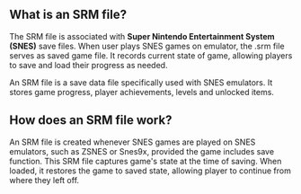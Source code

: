 ## What is an SRM file?

The SRM file is associated with **Super Nintendo Entertainment System (SNES)** save files. When user plays SNES games on emulator, the .srm file serves as saved game file. It records current state of game, allowing players to save and load their progress as needed.

An SRM file is a save data file specifically used with SNES emulators. It stores game progress, player achievements, levels and unlocked items.

## How does an SRM file work?

An SRM file is created whenever SNES games are played on SNES emulators, such as ZSNES or Snes9x, provided the game includes save function. This SRM file captures game's state at the time of saving. When loaded, it restores the game to saved state, allowing player to continue from where they left off.
